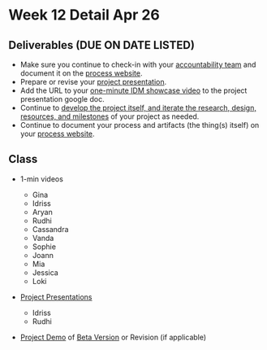 # Week 12 Detail Apr 26

## Deliverables \(DUE ON DATE LISTED\)

* Make sure you continue to check-in with your [accountability team](../assignments/accountability_partner.md) and document it on the [process website](../website.md).
* Prepare or revise your [project presentation](../critiques-demos-presentations-and-exhibition/project-presentation.md).
* Add the URL to your [one-minute IDM showcase video](https://docs.google.com/document/d/1EfXgca1QsOS6xNGzMvSjeAmHDSRgqK2bK1CTrJRPoNU/edit) to the project presentation google doc.
* Continue to [develop the project itself, and iterate the research, design, resources, and milestones](../project_plan/) of your project as needed.
* Continue to document your process and artifacts \(the thing\(s\) itself\) on your [process website](../website.md).

## Class

* 1-min videos

  * Gina
  * Idriss
  * Aryan
  * Rudhi
  * Cassandra
  * Vanda
  * Sophie
  * Joann
  * Mia
  * Jessica
  * Loki

* [Project Presentations](../critiques-demos-presentations-and-exhibition/project-presentation.md)
  * Idriss
  * Rudhi
* [Project Demo](../critiques-demos-presentations-and-exhibition/project_demo.md) of [Beta Version](../project_plan/project_versions.md) or Revision \(if applicable\)

